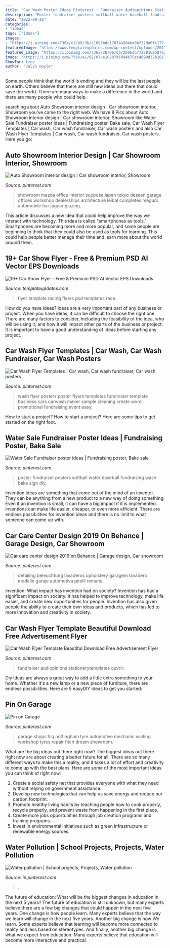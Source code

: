 ```yaml
---
title: "Car Wash Poster Ideas Pinterest : Fundraiser Audiopinions Stationerytemplates Ouvrir"
description: "Poster fundraiser posters softball water baseball fundraising wash bake sign diy"
date: "2022-09-26"
categories:
- "ideas"
tags: ["ideas"]
images:
- "https://i.pinimg.com/736x/c1/89/3b/c1893bdc17874a504ea8bf37da6fc177--auto-garage-repair-shop.jpg"
featuredImage: "https://www.templateupdates.com/wp-content/uploads/2017/11/Car-Show-Wild-Race-Flyer.jpg"
featured_image: "https://i.pinimg.com/736x/2b/06/db/2b06db77228168587a25e23ab69c93cd.jpg"
image: "https://i.pinimg.com/736x/e1/02/07/e10207d6d94b75ac4690d32b2817c506.jpg"
ShowToc: true
author: "Jalyn Doyle"
---
```



Some people think that the world is ending and they will be the last people on earth. Others believe that there are still new ideas out there that could save the world. There are many ways to make a difference in the world and there are many people who could help.

	

		
searching about Auto Showroom interior design | Car showroom interior, Showroom you've came to the right web. We have 8 Pics about Auto Showroom interior design | Car showroom interior, Showroom like Water Sale Fundraiser poster ideas | Fundraising poster, Bake sale, Car Wash Flyer Templates | Car wash, Car wash fundraiser, Car wash posters and also Car Wash Flyer Templates | Car wash, Car wash fundraiser, Car wash posters. Here you go:
		
    
## Auto Showroom Interior Design | Car Showroom Interior, Showroom

<img loading=lazy src="https://i.pinimg.com/736x/e1/02/07/e10207d6d94b75ac4690d32b2817c506.jpg" onerror="this.onerror=null;this.src='https://tse1.mm.bing.net/th?id=OIP.ztruOjSF5URNMWwvQQ5HjwHaFS&amp;pid=15.1';" alt="Auto Showroom interior design | Car showroom interior, Showroom">

_Source: pinterest.com_

>showroom mazda office interior suppose japan tokyo dezeen garage offices workshop dealerships architecture leibal completes meguro automobile bar jaguar glazing. 

	

This article discusses a new idea that could help improve the way we interact with technology. This idea is called "smartphones as tools." Smartphones are becoming more and more popular, and some people are beginning to think that they could also be used as tools for learning. This could help people better manage their time and learn more about the world around them.

    
## 19+ Car Show Flyer - Free &amp; Premium PSD AI Vector EPS Downloads

<img loading=lazy src="https://www.templateupdates.com/wp-content/uploads/2017/11/Car-Show-Wild-Race-Flyer.jpg" onerror="this.onerror=null;this.src='https://tse1.mm.bing.net/th?id=OIP.zytPbWE4XI0hoiE-4G6XvgHaKi&amp;pid=15.1';" alt="19+ Car Show Flyer - Free &amp; Premium PSD AI Vector EPS Downloads">

_Source: templateupdates.com_

>flyer template racing flyers psd templates race. 

	

How do you have ideas?
Ideas are a very important part of any business or project. When you have ideas, it can be difficult to choose the right one. There are many factors to consider, including the feasibility of the idea, who will be using it, and how it will impact other parts of the business or project. It is important to have a good understanding of ideas before starting any project.

    
## Car Wash Flyer Templates | Car Wash, Car Wash Fundraiser, Car Wash Posters

<img loading=lazy src="https://i.pinimg.com/736x/4d/af/70/4daf705c19f453e8385f2c93b8b89953--car-wash-easy-to-use.jpg" onerror="this.onerror=null;this.src='https://tse3.mm.bing.net/th?id=OIP.VjobG53XsgucYXaWcESyvQAAAA&amp;pid=15.1';" alt="Car Wash Flyer Templates | Car wash, Car wash fundraiser, Car wash posters">

_Source: pinterest.com_

>wash flyer posters poster flyers templates fundraiser template business cars carwash maker sample cleaning create word promotional fundraising event easy. 

	

How to start a project?
How to start a project? Here are some tips to get started on the right foot.

    
## Water Sale Fundraiser Poster Ideas | Fundraising Poster, Bake Sale

<img loading=lazy src="https://i.pinimg.com/736x/87/31/fc/8731fcb217870906156b3e56f393f91c.jpg" onerror="this.onerror=null;this.src='https://tse4.mm.bing.net/th?id=OIP.zgD12kaAzFUT_KKV5W1R5QHaNL&amp;pid=15.1';" alt="Water Sale Fundraiser poster ideas | Fundraising poster, Bake sale">

_Source: pinterest.com_

>poster fundraiser posters softball water baseball fundraising wash bake sign diy. 

	

Invention ideas are something that come out of the mind of an inventor. They can be anything from a new product to a new way of doing something. Even if an invention is small, it can have a big impact if it is implemented. Inventions can make life easier, cheaper, or even more efficient. There are endless possibilities for invention ideas and there is no limit to what someone can come up with.

    
## Car Care Center Design 2019 On Behance | Garage Design, Car Showroom

<img loading=lazy src="https://i.pinimg.com/736x/4f/0d/55/4f0d5588f7e893c0e2c252baaa16d3b7.jpg" onerror="this.onerror=null;this.src='https://tse2.mm.bing.net/th?id=OIP.xvTI_oHN-kKiGP7EHNlHcgHaE2&amp;pid=15.1';" alt="Car care center design 2019 on Behance | Garage design, Car showroom">

_Source: pinterest.com_

>detailing beleuchtung lavaderos upholstery garagem lavadero modelle garaje automotiva pirelli remahs. 

	

Invention: What impact has invention had on society?
Invention has had a significant impact on society. It has helped to improve technology, make life easier, and create new opportunities for people. Invention has also given people the ability to create their own ideas and products, which has led to more innovation and creativity in society.

    
## Car Wash Flyer Template Beautiful Download Free Advertisement Flyer

<img loading=lazy src="https://i.pinimg.com/736x/bc/c7/2f/bcc72fbfd96d7e140ea1ce17fe7e6965.jpg" onerror="this.onerror=null;this.src='https://tse4.mm.bing.net/th?id=OIP.ofTnxRes2_dV3BMvmGZcrgHaJj&amp;pid=15.1';" alt="Car Wash Flyer Template Beautiful Download Free Advertisement Flyer">

_Source: pinterest.com_

>fundraiser audiopinions stationerytemplates ouvrir. 

	

Diy ideas are always a great way to add a little extra something to your home. Whether it's a new lamp or a new piece of furniture, there are endless possibilities. Here are 5 easyDIY ideas to get you started: 

    
## Pin On Garage

<img loading=lazy src="https://i.pinimg.com/736x/c1/89/3b/c1893bdc17874a504ea8bf37da6fc177--auto-garage-repair-shop.jpg" onerror="this.onerror=null;this.src='https://tse2.mm.bing.net/th?id=OIP.pnAhbCQgxxUYd6tqQvp73QHaE8&amp;pid=15.1';" alt="Pin on Garage">

_Source: pinterest.com_

>garage shops hiq nottingham tyre automotive mechanic waiting workshop tyres repair fitch dream showroom. 

	

What are the big ideas out there right now?
The biggest ideas out there right now are about creating a better future for all. There are so many different ways to make this a reality, and it takes a lot of effort and creativity to come up with the best plans. Here are some of the most important ideas you can think of right now:
1. Create a social safety net that provides everyone with what they need without relying on government assistance.
2. Develop new technologies that can help us save energy and reduce our carbon footprint. 
3. Promote healthy living habits by teaching people how to cook properly, recycle properly, and prevent waste from happening in the first place. 
4. Create more jobs opportunities through job creation programs and training programs. 
5. Invest in environmental initiatives such as green infrastructure or renewable energy sources.

    
## Water Pollution | School Projects, Projects, Water Pollution

<img loading=lazy src="https://i.pinimg.com/736x/2b/06/db/2b06db77228168587a25e23ab69c93cd.jpg" onerror="this.onerror=null;this.src='https://tse2.mm.bing.net/th?id=OIP.qwkq-d4u3TTTFBgmumc-9gHaJ3&amp;pid=15.1';" alt="Water pollution | School projects, Projects, Water pollution">

_Source: in.pinterest.com_

>. 

	

The future of education: What will be the biggest changes in education in the next 5 years?
The future of education is still unknown, but many experts believe there are a few big changes that could happen in the next five years. 
One change is how people learn. Many experts believe that the way we learn will change in the next five years. 
Another big change is how We learn. Some experts believe that learning will become more connected to reality and less based on stereotypes. 
And finally, another big change is what we expect from education. Many experts believe that education will become more interactive and practical.

